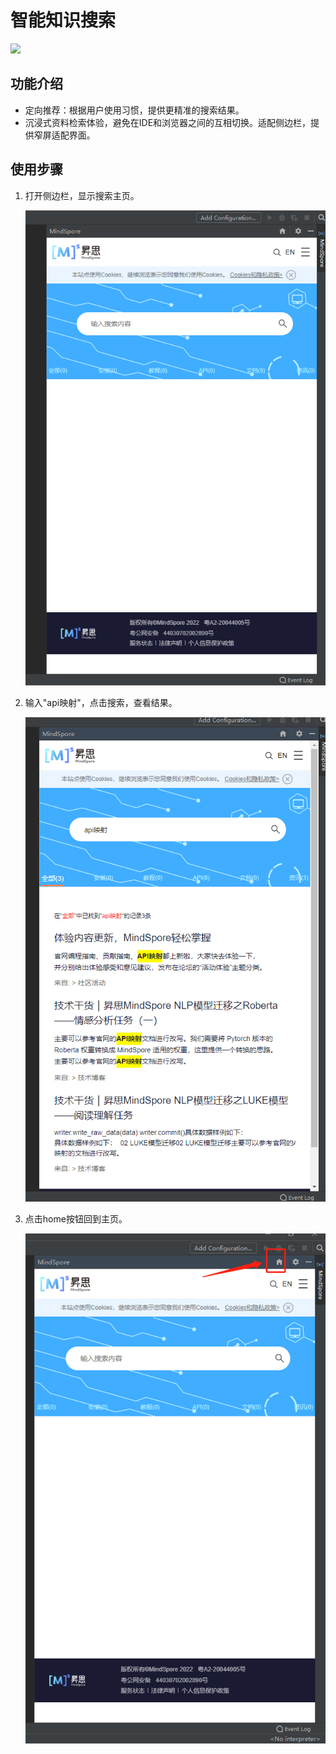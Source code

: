 # 智能知识搜索

<a href="https://gitee.com/mindspore/docs/blob/r2.1/docs/devtoolkit/docs/source_zh_cn/knowledge_search.md" target="_blank"><img src="https://mindspore-website.obs.cn-north-4.myhuaweicloud.com/website-images/r2.1/resource/_static/logo_source.png"></a>

## 功能介绍

* 定向推荐：根据用户使用习惯，提供更精准的搜索结果。
* 沉浸式资料检索体验，避免在IDE和浏览器之间的互相切换。适配侧边栏，提供窄屏适配界面。

## 使用步骤

1. 打开侧边栏，显示搜索主页。

   ![img](images/clip_image072.jpg)

2. 输入"api映射"，点击搜索，查看结果。

   ![img](images/clip_image074.jpg)

3. 点击home按钮回到主页。

   ![img](images/clip_image076.jpg)